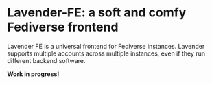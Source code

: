 # Lavender-FE: a soft and comfy Fediverse frontend

Lavender FE is a universal frontend for Fediverse instances.
Lavender supports multiple accounts across multiple instances, even if they run different backend software.

**Work in progress!**
